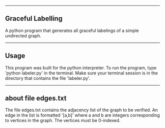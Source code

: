 ----------------------------
Graceful Labelling
----------------------------

A python program that generates all graceful
labelings of a simple undirected graph.

------------------
Usage
------------------
This program was built for the python interpreter.
To run the program, type 'python labeler.py' in
the terminal. Make sure your terminal session is in
the directory that contains the file 'labeler.py'.

------------------
about file edges.txt
------------------
The file edges.txt contains the adjacency list of the graph
to be verified. An edge in the list is formatted '[a,b]' 
where a and b are integers corresponding to vertices in the
graph. The vertices must be 0-indexed.
